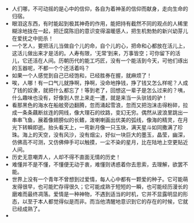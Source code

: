 - 人们哪，不可动摇的是心中的信仰，各自为着神圣的信仰而献身，走向生命的归宿。
- 眼泪这东西，有时能起到极其神奇的作用，能把持有截然不同的观点的人稀里糊涂地拢在一起，把迁腐陈旧的意识变得温暖感人，把生机勃勃的新兴幼芽儿在爱抚之中扼杀！
- 一个艺人，要把活儿当做自个儿的命，自个儿的心，把命和心都放在活儿上，这活儿做出来才是活的。人寿有限，‘无常’到来，万事皆空；可你留下的活儿，它还活在人间。历朝历代的能工巧匠，没有一个能活到今天，可他们琢出的玉器呢，不都一个个还活着吗？
- 如果一个人感觉到自己已经饱和，已经胜券在握，就麻烦了！
- 唉，人哪！有一口气儿就挣啊，挣啊，没命地挣钱，挣了钱又怎么样呢？人成了钱的奴隶，就把什么都忘了！等到老了，回想这一辈子是怎么过来的？咦，什么趣味也没有，好像到人世上来走一遭，就是来当一头驮钱的驴！
- 看那黑色的海水在船舷旁边翻腾，忽而涌起雪浪，忽而又把泡沫击得粉碎，拉成一条条藕断丝连的网线，像大理石的纹路，变幻无穷。偶然从波浪里跳出一串串飞鱼，展着像翅膀似的长鳍，泼喇喇画出优美的弧线，像海的精灵，在月光下转瞬即逝。抬头看天上，一弯新月像一只玉玦，满天星斗如同撒满了珍珠。海上的天空，没有风沙，没有烟尘，好似一块巨大的墨玉，晶莹，幽深，仿佛高不可测，又仿佛伸手可以触摸，一尘不染的星月，比在陆地上空更贴近人间。
- 历史无意嘲弄人，人却不得不直面无情的历史！
- 难懂并不是不懂，不懂便无动于衷，难懂则诱惑着你去思索，去理解，欲罢不能。
- 世界上没有一个青年不曾想到过爱情，每人心中都有一颗爱的种子。它可能萌发得很早，也可能贮存得很久；它可能成熟于短短的一瞬，也可能经历漫长的磨难而最终凋落。爱情是一种神物，不遇到适当的时机，它并不显露明显的形态，以至于本人都觉得似是而非。而当他清醒地意识到它的存在的时候，它就已经成熟了。
- 
